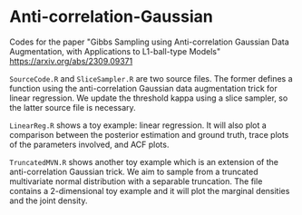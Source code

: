 # Anti-correlation-Gaussian
Codes for the paper "Gibbs Sampling using Anti-correlation Gaussian Data Augmentation, with Applications to L1-ball-type Models" https://arxiv.org/abs/2309.09371

```SourceCode.R``` and ```SliceSampler.R``` are two source files. The former defines a function using the anti-correlation Gaussian data augmentation trick for linear regression. We update the threshold kappa using a slice sampler, so the latter source file is necessary.

```LinearReg.R``` shows a toy example: linear regression. It will also plot a comparison between the posterior estimation and ground truth, trace plots of the parameters involved, and ACF plots.

```TruncatedMVN.R``` shows another toy example which is an extension of the anti-correlation Gaussian trick. We aim to sample from a truncated multivariate normal distribution with a separable truncation. The file contains a 2-dimensional toy example and it will plot the marginal densities and the joint density.
